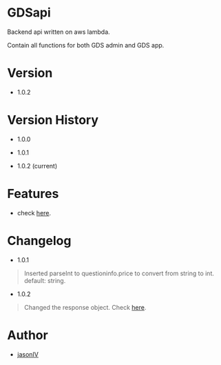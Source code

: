 # GDSapi

Backend api written on aws lambda.

Contain all functions for both GDS admin and GDS app.

# Version

- 1.0.2

# Version History

- 1.0.0

- 1.0.1 

- 1.0.2 (current)

# Features

- check [here](./functions).

# Changelog

- 1.0.1 

> Inserted parseInt to questioninfo.price to convert from string to int. default: string.

- 1.0.2

> Changed the response object. Check [here](https://github.com/jasonIV/GDSapi/commit/80422bc42d511da16b0b7dfac9309d14993d209b#diff-bab20e8f1bc7577a423f23dfcc855b62).

# Author

- [jasonIV](https://github.com/jasonIV)
